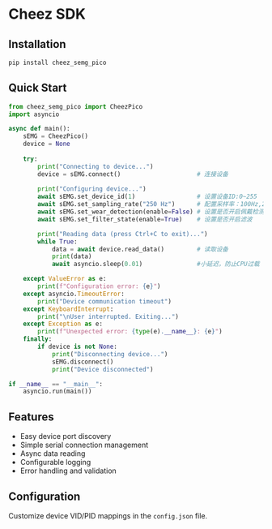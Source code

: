 
# Cheez SDK

## Installation

```bash
pip install cheez_semg_pico
```

## Quick Start

```python
from cheez_semg_pico import CheezPico   
import asyncio  

async def main():  
    sEMG = CheezPico()  
    device = None  
    
    try:  
        print("Connecting to device...")  
        device = sEMG.connect()                     # 连接设备  
         
        print("Configuring device...")  
        await sEMG.set_device_id(1)                 # 设置设备ID:0~255  
        await sEMG.set_sampling_rate("250 Hz")      # 配置采样率：100Hz,250Hz,500Hz (note the space)  
        await sEMG.set_wear_detection(enable=False) # 设置是否开启佩戴检测  
        await sEMG.set_filter_state(enable=True)    # 设置是否开启滤波  

        print("Reading data (press Ctrl+C to exit)...")  
        while True:  
            data = await device.read_data()         # 读取设备  
            print(data)  
            await asyncio.sleep(0.01)               #小延迟，防止CPU过载

    except ValueError as e:  
        print(f"Configuration error: {e}")  
    except asyncio.TimeoutError:  
        print("Device communication timeout")  
    except KeyboardInterrupt:  
        print("\nUser interrupted. Exiting...")  
    except Exception as e:  
        print(f"Unexpected error: {type(e).__name__}: {e}")  
    finally:   
        if device is not None:  
            print("Disconnecting device...")  
            sEMG.disconnect()  
            print("Device disconnected")  

if __name__ == "__main__":  
    asyncio.run(main())  
```

## Features

- Easy device port discovery
- Simple serial connection management
- Async data reading
- Configurable logging
- Error handling and validation

## Configuration

Customize device VID/PID mappings in the `config.json` file. 
